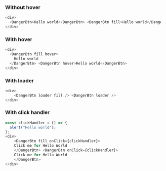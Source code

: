 ### Without hover

```js
<div>
  <DangerBtn>Hello world</DangerBtn> <DangerBtn fill>Hello world</DangerBtn>
</div>
```

### With hover

```js
<div>
  <DangerBtn fill hover>
    Hello world
  </DangerBtn> <DangerBtn hover>Hello world</DangerBtn>
</div>
```

### With loader

```js
<div>
    <DangerBtn loader fill /> <DangerBtn loader />
</div>
```

### With click handler

```js
const clickHandler = () => {
  alert("Hello world");
};
<div>
    <DangerBtn fill onClick={clickHandler}>
    Click me for Hello World
    </DangerBtn> <DangerBtn onClick={clickHandler}>
    Click me for Hello World
    </DangerBtn>
</div>
```
